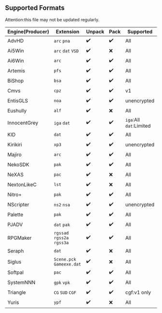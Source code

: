 ## Supported Formats

Attention:this file may not be updated regularly.

| Engine(Producer) | Extension                  | Unpack | Pack | Supported               |
| ---------------- | -------------------------- | ------ | ---- | ----------------------- |
| AdvHD            | `arc` `pna`                | ✔️      | ✔️    | All                     |
| Ai5Win           | `arc` `dat` `VSD`          | ✔️      | ❌    | All                     |
| Ai6Win           | `arc`                      | ✔️      | ✔️    | All                     |
| Artemis          | `pfs`                      | ✔️      | ✔️    | All                     |
| BiShop           | `bsa`                      | ✔️      | ✔️    | All                     |
| Cmvs             | `cpz`                      | ✔️      | ✔️    | v1                      |
| EntisGLS         | `noa`                      | ✔️      | ✔️    | unencrypted             |
| Eushully         | `alf`                      | ✔️      | ❌    | All                     |
| InnocentGrey     | `iga` `dat`                | ✔️      | ✔️    | `iga`:All `dat`:Limited |
| KID              | `dat`                      | ✔️      | ✔️    | All                     |
| Kirikiri         | `xp3`                      | ✔️      | ✔️    | unencrypted             |
| Majiro           | `arc`                      | ✔️      | ✔️    | All                     |
| NekoSDK          | `pak`                      | ✔️      | ✔️    | All                     |
| NeXAS            | `pac`                      | ✔️      | ❌    | All                     |
| NextonLikeC      | `lst`                      | ✔️      | ❌    | All                     |
| Nitro+           | `pak`                      | ✔️      | ✔️    | All                     |
| NScripter        | `ns2` `nsa`                | ✔️      | ✔️    | unencrypted             |
| Palette          | `pak`                      | ✔️      | ✔️    | All                     |
| PJADV            | `dat` `pak`                | ✔️      | ✔️    | All                     |
| RPGMaker         | `rgssad` `rgss2a` `rgss3a` | ✔️      | ✔️    | All                     |
| Seraph           | `dat`                      | ✔️      | ❌    | All                     |
| Siglus           | `Scene.pck` `Gameexe.dat`  | ✔️      | ❌    | All                     |
| Softpal          | `pac`                      | ✔️      | ✔️    | All                     |
| SystemNNN        | `gpk` `vpk`                | ✔️      | ✔️    | All                     |
| Triangle         | `CG` `SUD` `CGF`           | ✔️      | ✔️    | cgf:v1 only             |
| Yuris            | `ypf`                      | ✔️      | ❌    | All                     |



